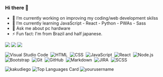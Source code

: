 ### Hi there 👋 

- 🔭 I’m currently working on improving my coding/web development skilss
- 🌱 I’m currently learning JavaScript - React - Python - PWAs - Sass
- 💬 Ask me about pc hardware
- ⚡ Fun fact: I'm from Brazil and half japanese.

<a href="https://linkedin.com/in/kakudiego/"><img src="https://img.shields.io/badge/-Diego%20Kaku-0077B5?style=flat&logo=Linkedin&logoColor=white"/></a>
<a href="mailto:diego@gmail.com"><img src="https://img.shields.io/badge/-diegokaku@gmail.com-D14836?style=flat&logo=Gmail&logoColor=white"/></a>
<a href="https://twitter.com/kakudiego"><img src="https://img.shields.io/badge/-kakudiego-0077B5?style=flat&logo=Twitter&logoColor=white"/></a>

![Visual Studio Code](https://img.shields.io/badge/-Visual%20Studio%20Code-05122A?style=flat&logo=visual-studio-code&logoColor=007ACC)&nbsp;
![HTML](https://img.shields.io/badge/-HTML-05122A?style=flat&logo=HTML5)&nbsp;
![CSS](https://img.shields.io/badge/-CSS-05122A?style=flat&logo=CSS3&logoColor=1572B6)&nbsp;
![JavaScript](https://img.shields.io/badge/-JavaScript-05122A?style=flat&logo=javascript)&nbsp;
![React](https://img.shields.io/badge/-React-05122A?style=flat&logo=react)&nbsp;
![Node.js](https://img.shields.io/badge/-Node.js-05122A?style=flat&logo=node.js)&nbsp;
![Bootstrap](https://img.shields.io/badge/-Bootstrap-05122A?style=flat&logo=bootstrap&logoColor=563D7C)&nbsp;
![Git](https://img.shields.io/badge/-Git-05122A?style=flat&logo=git)&nbsp;
![GitHub](https://img.shields.io/badge/-GitHub-05122A?style=flat&logo=github)&nbsp;
![Markdown](https://img.shields.io/badge/-Markdown-05122A?style=flat&logo=markdown)&nbsp;
![JIRA](https://img.shields.io/badge/-JIRA-05122A?style=flat&logo=JIRA)&nbsp;
![SCSS](https://img.shields.io/badge/-Sass-05122A?style=flat&logo=Sass)

<img src="https://github-readme-stats.vercel.app/api?username=kakudiego&show_icons=true" alt="kakudiego" /> ![Top Languages Card](https://github-readme-stats.vercel.app/api/top-langs/?username=kakudiego&layout=compact)
<img src="https://komarev.com/ghpvc/?username=yourusername" alt="yourusername" />

<!-- [![Portifolio](https://github-readme-stats.vercel.app/api/pin/?username=kakudiego&repo=C-20-React_React-Portifolio)](https://github.com/kakudiego/C-20-React_React-Portifolio)
[![Weather APP](https://github-readme-stats.vercel.app/api/pin/?username=kakudiego&repo=C-6-Server-Side-APIs_Weather-Dashboard)](https://github.com/kakudiego/C-6-Server-Side-APIs_Weather-Dashboard) -->
